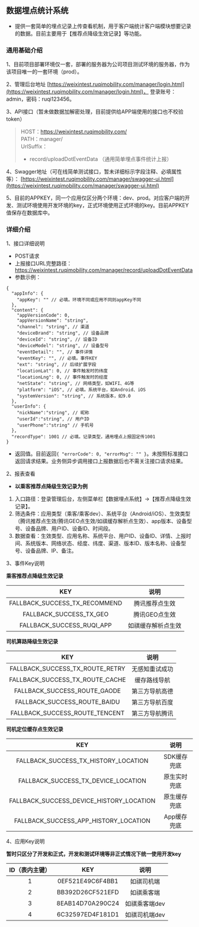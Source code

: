 ## 数据埋点统计系统
 * 提供一套简单的埋点记录上传查看机制，用于客户端统计客户端模块想要记录的数据。目前主要用于【推荐点降级生效记录】等功能。
### 通用基础介绍
1、目前项目部署环境仅一套，部署的服务器为公司项目测试环境的服务器，作为该项目唯一的一套环境（prod）。

2、管理后台地址 [https://weixintest.ruqimobility.com/manager/login.html](https://weixintest.ruqimobility.com/manager/login.html)，
登录账号：admin，密码：ruqi123456。

3、API接口（暂未做数据加解密处理，目前提供给APP端使用的接口也不校验token）

> HOST：https://weixintest.ruqimobility.com/  
> PATH：manager/  
> UrlSuffix：  
> * record/uploadDotEventData （通用简单埋点事件统计上报）

4、Swagger地址（可在线简单测试接口，暂未详细标示字段注释、必填属性等）： [https://weixintest.ruqimobility.com/manager/swagger-ui.html](https://weixintest.ruqimobility.com/manager/swagger-ui.html)

5、目前的APPKEY，同一个应用仅区分两个环境：dev、prod。对应客户端的开发、测试环境使用开发环境的key，正式环境使用正式环境的key。目前APPKEY值保存在数据库中。

### 详细介绍
1、接口详细说明
* POST请求
* 上报接口URL完整路径：https://weixintest.ruqimobility.com/manager/record/uploadDotEventData
* 参数示例：
```
{
  "appInfo": {
    "appKey": "" // 必填。环境不同或应用不同则appKey不同
  },
  "content": {
    "appVersionCode": 0,
    "appVersionName": "string",
    "channel": "string", // 渠道
    "deviceBrand": "string", // 设备品牌
    "deviceId": "string", // 设备ID
    "deviceModel": "string", // 设备型号
    "eventDetail": "", // 事件详情
    "eventKey": "", // 必填。事件KEY
    "ext": "string", // 后续扩展字段
    "locationLat": 0, // 事件触发时的纬度
    "locationLng": 0, // 事件触发时的经度
    "netState": "string", // 网络类型，如WIFI、4G等
    "platform": "iOS", // 必填。系统平台，如Android、iOS
    "systemVersion": "string", // 系统版本，如9.0
  },
  "userInfo": {
    "nickName":"string", // 昵称
    "userId":"string", // 用户ID
    "userPhone":"string" // 手机号
  },
  "recordType": 1001 // 必填。记录类型，通用埋点上报固定传1001
}
```
* 返回值。目前返回`{
  "errorCode": 0,
  "errorMsg": ""
}`。未按照标准接口返回请求结果。业务侧异步调用接口上报数据后也不需关注接口请求结果。

2、报表查看
* **以乘客推荐点降级生效记录为例**
1. 入口路径：登录管理后台，左侧菜单栏【数据埋点系统】->【推荐点降级生效记录】。
2. 筛选条件：应用类型（乘客/乘客dev）、系统平台（Android/iOS）、生效类型（腾讯推荐点生效/腾讯GEO点生效/如祺缓存解析点生效）、app版本、设备型号、设备品牌、用户ID、设备ID、时间段。
3. 数据查看：生效类型、应用名称、系统平台、用户ID、设备ID、详情、上报时间、系统版本、网络状态、经度、纬度、渠道、版本ID、版本名称、设备型号、设备品牌、IP、备注。

3、事件Key说明

**乘客推荐点降级生效记录**

KEY | 说明
:-: | :-:
FALLBACK_SUCCESS_TX_RECOMMEND | 腾讯推荐点生效
FALLBACK_SUCCESS_TX_GEO | 腾讯GEO点生效
FALLBACK_SUCCESS_RUQI_APP | 如祺缓存解析点生效

**司机算路降级生效记录**

KEY | 说明
:-: | :-:
FALLBACK_SUCCESS_TX_ROUTE_RETRY | 无感知重试成功
FALLBACK_SUCCESS_TX_ROUTE_CACHE | 缓存路线导航
FALLBACK_SUCCESS_ROUTE_GAODE | 第三方导航高德
FALLBACK_SUCCESS_ROUTE_BAIDU | 第三方导航百度
FALLBACK_SUCCESS_ROUTE_TENCENT | 第三方导航腾讯

**司机定位缓存点生效记录**

KEY | 说明
:-: | :-:
FALLBACK_SUCCESS_TX_HISTORY_LOCATION | SDK缓存兜底
FALLBACK_SUCCESS_TX_DEVICE_LOCATION | 原生实时兜底
FALLBACK_SUCCESS_DEVICE_HISTORY_LOCATION | 原生缓存兜底
FALLBACK_SUCCESS_APP_HISTORY_LOCATION | App缓存兜底

4、应用Key说明

**暂时只区分了开发和正式，开发和测试环境等非正式情况下统一使用开发key**

ID（表内主键） | KEY | 说明
:-: | :-: | :-:
1 | 0EF521E49C6F4BB1 | 如祺司机端
2 | BB392D26CF521EFD | 如祺乘客端
3 | 8EAB14D70A290C24 | 如祺乘客端dev
4 | 6C32597ED4F181D1 | 如祺司机端dev